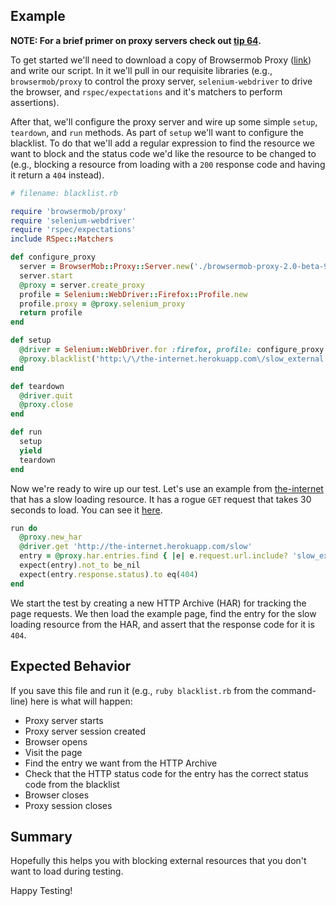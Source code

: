 ## Example

__NOTE: For a brief primer on proxy servers check out [tip 64](/tips/64-limit-bandwidth).__

To get started we'll need to download a copy of Browsermob Proxy ([link](http://bmp.lightbody.net/)) and write our script. In it we'll pull in our requisite libraries (e.g., `browsermob/proxy` to control the proxy server, `selenium-webdriver` to drive the browser, and `rspec/expectations` and it's matchers to perform assertions).

After that, we'll configure the proxy server and wire up some simple `setup`, `teardown`, and `run` methods. As part of `setup` we'll want to configure the blacklist. To do that we'll add a regular expression to find the resource we want to block and the status code we'd like the resource to be changed to (e.g., blocking a resource from loading with a `200` response code and having it return a `404` instead).

```ruby
# filename: blacklist.rb

require 'browsermob/proxy'
require 'selenium-webdriver'
require 'rspec/expectations'
include RSpec::Matchers

def configure_proxy
  server = BrowserMob::Proxy::Server.new('./browsermob-proxy-2.0-beta-9/bin/browsermob-proxy')
  server.start
  @proxy = server.create_proxy
  profile = Selenium::WebDriver::Firefox::Profile.new
  profile.proxy = @proxy.selenium_proxy
  return profile
end

def setup
  @driver = Selenium::WebDriver.for :firefox, profile: configure_proxy
  @proxy.blacklist('http:\/\/the-internet.herokuapp.com\/slow_external', 404)
end

def teardown
  @driver.quit
  @proxy.close
end

def run
  setup
  yield
  teardown
end
```

Now we're ready to wire up our test. Let's use an example from [the-internet](https://github.com/tourdedave/the-internet) that has a slow loading resource. It has a rogue `GET` request that takes 30 seconds to load. You can see it [here](http://the-internet.herokuapp.com/slow).

```ruby
run do
  @proxy.new_har
  @driver.get 'http://the-internet.herokuapp.com/slow'
  entry = @proxy.har.entries.find { |e| e.request.url.include? 'slow_external' }
  expect(entry).not_to be_nil
  expect(entry.response.status).to eq(404)
end
```

We start the test by creating a new HTTP Archive (HAR) for tracking the page requests. We then load the example page, find the entry for the slow loading resource from the HAR, and assert that the response code for it is `404`.

## Expected Behavior

If you save this file and run it (e.g., `ruby blacklist.rb` from the command-line) here is what will happen:

+ Proxy server starts
+ Proxy server session created
+ Browser opens
+ Visit the page
+ Find the entry we want from the HTTP Archive
+ Check that the HTTP status code for the entry has the correct status code from the blacklist
+ Browser closes
+ Proxy session closes

## Summary

Hopefully this helps you with blocking external resources that you don't want to load during testing.

Happy Testing!

